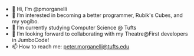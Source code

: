 - 👋 Hi, I’m @pmorganelli
- 👀 I’m interested in becoming a better programmer, Rubik's Cubes, and my yogibo.
- 🌱 I’m currently studying Computer Science @ Tufts
- 💞️ I’m looking forward to collaborating with my Theatre@First developers in JumboCode!
- 📫 How to reach me: peter.morganelli@tufts.edu

<!---
pmorganelli/pmorganelli is a ✨ special ✨ repository because its `README.md` (this file) appears on your GitHub profile.
You can click the Preview link to take a look at your changes.
--->

